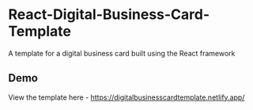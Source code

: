 # React-Digital-Business-Card-Template
A template for a digital business card built using the React framework

## Demo

View the template here - https://digitalbusinesscardtemplate.netlify.app/
